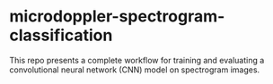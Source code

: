 # microdoppler-spectrogram-classification
This repo presents a complete workflow for training and evaluating a convolutional neural network (CNN) model  on spectrogram images.
